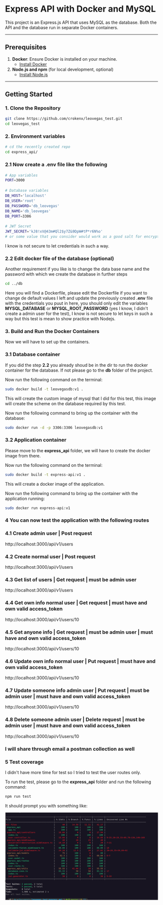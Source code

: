 # Express API with Docker and MySQL

This project is an Express.js API that uses MySQL as the database. Both the API and the database run in separate Docker containers.

---

## Prerequisites

1. **Docker**: Ensure Docker is installed on your machine.
   - [Install Docker](https://docs.docker.com/get-docker/)
2. **Node.js and npm** (for local development, optional)
   - [Install Node.js](https://nodejs.org/)

---

## Getting Started

### 1. **Clone the Repository**

```bash
git clone https://github.com/crokenx/leovegas_test.git
cd leovegas_test
```

### 2. **Environment variables**

```bash
# cd the recently created repo
cd express_api/
```

### 2.1 **Now create a .env file like the following**

```bash
# App variables
PORT=3000

# Database variables
DB_HOST='localhost'
DB_USER='root'
DB_PASSWORD='db_leovegas'
DB_NAME='db_leovegas'
DB_PORT=3306

# JWT Secret
JWT_SECRET='kJ8!xV@43m#Ql2$y7Z&9DpW#tP*r6N%o' 
# or some value that you consider would work as a good salt for encrypting passwords
```

I know is not secure to let credentials in such a way.

### 2.2 **Edit docker file of the database (optional)**

Another requirement if you like is to change the data base name and the password with which we create the database in further steps

```bash
cd ../db
```

Here you will find a Dockerfile, please edit the Dockerfile if you want to change de default values I left and update the previously created **.env** file with the credentials you puut in here, you should only edit the variables **MYSQL_DATABASE** or **MYSQL_ROOT_PASSWORD** (yes I know, I didn't create a admin user for the test), I know is not secure to let keys in such a way but this test is mean to show practice with Nodejs.

### 3. **Build and Run the Docker Containers**


Now we will have to set up the containers. 

### 3.1 **Database container**

If you did the step **2.2** you already shoud be in the dir to run the docker container for the database. If not please go to the **db** folder of the project.

Now run the following command on the terminal:

```bash
sudo docker build -t leovegasdb:v1 . 
```

This will create the custom image of mysql that I did for this test, this image will create the scheme on the database required by this test.

Now run the following command to bring up the container with the database:

```bash
sudo docker run -d -p 3306:3306 leovegasdb:v1
```

### 3.2 **Application container**

Please move to the **express_api** folder, we will have to create the docker image from there.

Now run the following command on the terminal:

```bash
sudo docker build -t express-api:v1 . 
```

This will create a docker image of the application.

Now run the following command to bring up the container with the application running:

```bash
sudo docker run express-api:v1
```

### 4 **You can now test the application with the following routes**

### 4.1 **Create admin user | Post request**

http://localhost:3000/api/v1/users

### 4.2 **Create normal user | Post request**

http://localhost:3000/api/v1/users

### 4.3 **Get list of users | Get request | must be admin user**

http://localhost:3000/api/v1/users

### 4.4 **Get own info normal user | Get request | must have and own valid access_token**

http://localhost:3000/api/v1/users/10

### 4.5 **Get anyone info | Get request | must be admin user | must have and own valid access_token**

http://localhost:3000/api/v1/users/10

### 4.6 **Update own info normal user | Put request | must have and own valid access_token**

http://localhost:3000/api/v1/users/10

### 4.7 **Update someone info admin user | Put request | must be admin user | must have and own valid access_token**

http://localhost:3000/api/v1/users/10

### 4.8 **Delete someone admin user | Delete request | must be admin user | must have and own valid access_token**

http://localhost:3000/api/v1/users/10

### **I will share through email a postman collection as well**

### 5 **Test coverage**

I didn't have more time for test so I tried to test the user routes only.

To run the test, please go to the **express_api** folder and run the following command:

```bash
npm run test
```

It should prompt you with something like:

![Alt text](assets/test_coverage.png)